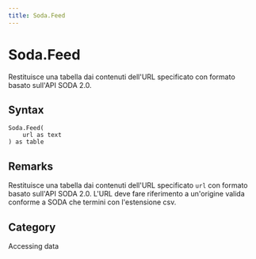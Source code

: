 ```yaml
---
title: Soda.Feed
---
```


# Soda.Feed


Restituisce una tabella dai contenuti dell&#39;URL specificato con formato basato sull&#39;API SODA 2.0.


## Syntax

```powerquery
Soda.Feed(
    url as text
) as table
```


## Remarks

Restituisce una tabella dai contenuti dell'URL specificato <code>url</code> con formato basato sull'API SODA 2.0. L'URL deve fare riferimento a un'origine valida conforme a SODA che termini con l'estensione csv.



## Category
Accessing data
